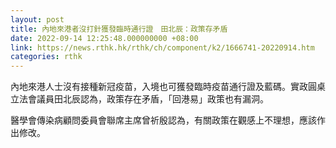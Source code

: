 ```yaml
---
layout: post
title: 內地來港者沒打針獲發臨時通行證　田北辰：政策存矛盾
date: 2022-09-14 12:25:48.000000000 +08:00
link: https://news.rthk.hk/rthk/ch/component/k2/1666741-20220914.htm
categories: rthk
---
```


內地來港人士沒有接種新冠疫苗，入境也可獲發臨時疫苗通行證及藍碼。實政圓桌立法會議員田北辰認為，政策存在矛盾，「回港易」政策也有漏洞。

醫學會傳染病顧問委員會聯席主席曾祈殷認為，有關政策在觀感上不理想，應該作出修改。
